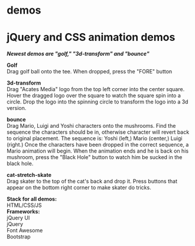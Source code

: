 # demos

<h1>jQuery and CSS animation demos</h1>

<strong><em>Newest demos are "golf," "3d-transform" and "bounce"</strong></em>

<strong>Golf</strong> <br/>
Drag golf ball onto the tee. When dropped, press the "FORE" button

<strong>3d-transform</strong> <br/>
Drag "Acates Media" logo from the top left corner into the center square. Hover the dragged logo over the square to watch the square spin into a circle. Drop the logo into the spinning circle to transform the logo into a 3d version.

<strong>bounce</strong> <br/>
Drag Mario, Luigi and Yoshi characters onto the mushrooms. Find the sequence the characters should be in, otherwise character will revert back to original placement. The sequence is: Yoshi (left,) Mario (center,) Luigi (right.) Once the characters have been dropped in the correct sequence, a Mario animation will begin. When the animation ends and he is back on his mushroom, press the "Black Hole" button to watch him be sucked in the black hole.

<strong>cat-stretch-skate</strong> <br/>
Drag skater to the top of the cat's back and drop it. Press buttons that appear on the bottom right corner to make skater do tricks.

<strong>Stack for all demos:</strong> <br/>
HTML/CSS/JS <br/>
<strong>Frameworks:</strong> <br/>
jQuery UI <br/>
jQuery <br/>
Font Awesome <br/>
Bootstrap <br/>
